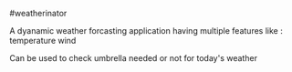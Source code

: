 #weatherinator

A dyanamic weather forcasting application having multiple features like : 
temperature
wind

Can be used to check umbrella needed or not for today's weather



